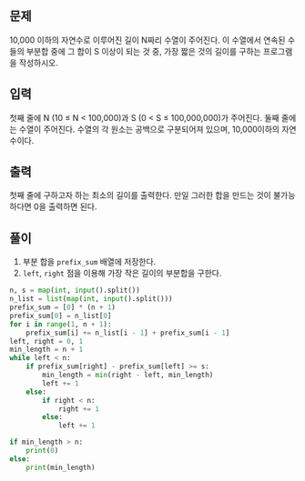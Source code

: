 ## 문제
10,000 이하의 자연수로 이루어진 길이 N짜리 수열이 주어진다. 이 수열에서 연속된 수들의 부분합 중에 그 합이 S 이상이 되는 것 중, 가장 짧은 것의 길이를 구하는 프로그램을 작성하시오.

## 입력
첫째 줄에 N (10 ≤ N < 100,000)과 S (0 < S ≤ 100,000,000)가 주어진다. 둘째 줄에는 수열이 주어진다. 수열의 각 원소는 공백으로 구분되어져 있으며, 10,000이하의 자연수이다.

## 출력
첫째 줄에 구하고자 하는 최소의 길이를 출력한다. 만일 그러한 합을 만드는 것이 불가능하다면 0을 출력하면 된다.

## 풀이
1. 부분 합을 `prefix_sum` 배열에 저장한다.
2. `left`, `right` 점을 이용해 가장 작은 길이의 부분합을 구한다.

```python
n, s = map(int, input().split())
n_list = list(map(int, input().split()))
prefix_sum = [0] * (n + 1)
prefix_sum[0] = n_list[0]
for i in range(1, n + 1):
    prefix_sum[i] += n_list[i - 1] + prefix_sum[i - 1]
left, right = 0, 1
min_length = n + 1
while left < n:
    if prefix_sum[right] - prefix_sum[left] >= s:
        min_length = min(right - left, min_length)
        left += 1
    else:
        if right < n:
            right += 1
        else:
            left += 1

if min_length > n:
    print(0)
else:
    print(min_length)
```
